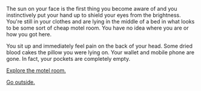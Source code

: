The sun on your face is the first thing you become aware of and you instinctively put your hand up to shield your eyes
from the brightness. You're still in your clothes and are lying in the middle of a bed in what looks to be some sort of
cheap motel room. You have no idea where you are or how you got here.

You sit up and immediately feel pain on the back of your head. Some dried blood cakes the pillow you were lying on. Your
wallet and mobile phone are gone. In fact, your pockets are completely empty.

[Explore the motel room.](explore-room/room.md)

[Go outside.](explore-outside/outside.md)